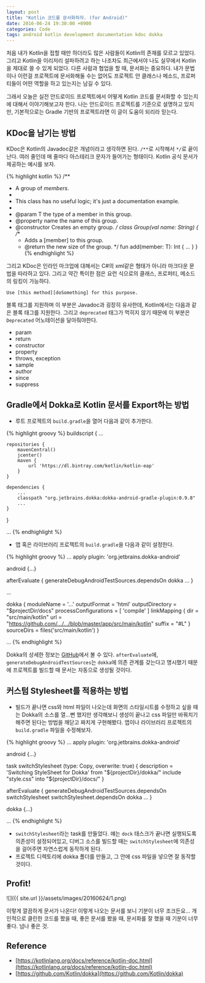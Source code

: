 ```yaml
---
layout: post
title: "Kotlin 코드를 문서화하자. (for Android)"
date: 2016-06-24 19:30:00 +0900
categories: Code
tags: android kotlin development documentation kdoc dokka
---
```


처음 내가 Kotlin을 접할 때만 하더라도 많은 사람들이 Kotlin의 존재를 모르고 있었다. 그리고 Kotlin을 이리저리 설파하려고 하는 나조차도 최근에서야 나도 실무에서 Kotlin을 제대로 쓸 수 있게 되었다. 다른 사람과 협업을 할 때, 문서화는 중요하다. 내가 문법이나 이런걸 프로젝트에 문서화해둘 수는 없어도 프로젝트 안 클래스나 메소드, 프로퍼티들이 어떤 역할을 하고 있는지는 남길 수 있다.
 
그래서 오늘은 실전 안드로이드 프로젝트에서 어떻게 Kotlin 코드를 문서화할 수 있는지에 대해서 이야기해보고자 한다. 나는 안드로이드 프로젝트를 기준으로 설명하고 있지만, 기본적으로는 Gradle 기반의 프로젝트라면 이 글이 도움이 되리라 믿는다.
 
## KDoc을 남기는 방법

KDoc은 Kotlin의 Javadoc같은 개념이라고 생각하면 된다. `/**`로 시작해서 `*/`로 끝이 난다. 여러 줄인데 매 줄마다 아스테리크 문자가 들어가는 형태이다. Kotlin 공식 문서가 제공하는 예시를 보자.

{% highlight kotlin %}
/**
 * A group of *members*.
 *
 * This class has no useful logic; it's just a documentation example.
 *
 * @param T the type of a member in this group.
 * @property name the name of this group.
 * @constructor Creates an empty group.
 */
class Group<T>(val name: String) {
    /**
     * Adds a [member] to this group.
     * @return the new size of the group.
     */
    fun add(member: T): Int { ... }
}
{% endhighlight %}

그리고 KDoc은 인라인 마크업에 대해서는 C#의 xml같은 형태가 아니라 마크다운 문법을 따라하고 있다. 그리고 약간 특이한 점은 요런 식으로의 클래스, 프로퍼티, 메소드의 링킹이 가능하다.

`Use [this method][doSomething] for this purpose.`

블록 태그를 지원하며 이 부분은 Javadoc과 굉장히 유사한데, Kotlin에서는 다음과 같은 블록 태그를 지원한다. 그리고 `deprecated` 태그가 먹히지 않기 때문에 이 부분은 `Deprecated` 어노테이션을 달아줘야한다.

 - param
 - return
 - constructor
 - property 
 - throws, exception 
 - sample
 - author
 - since
 - suppress

## Gradle에서 Dokka로 Kotlin 문서를 Export하는 방법

- 루트 프로젝트의 `build.gradle`을 열어 다음과 같이 추가한다.

{% highlight groovy %}
buildscript {
    ...
    
    repositories {
        mavenCentral()
        jcenter()
        maven {
            url 'https://dl.bintray.com/kotlin/kotlin-eap'
        }
    }

    dependencies {
	    ...
	    classpath "org.jetbrains.dokka:dokka-android-gradle-plugin:0.9.8"
	    ...
    }
}

...
{% endhighlight %}

 - 앱 혹은 라이브러리 프로젝트의 `build.gradle`을 다음과 같이 설정한다.

{% highlight groovy %}
...
apply plugin: 'org.jetbrains.dokka-android'

android {...}

afterEvaluate {
    generateDebugAndroidTestSources.dependsOn dokka
    ...
}

...

dokka {
    moduleName = '...'
    outputFormat = 'html'
    outputDirectory = "$projectDir/docs"
    processConfigurations = [ 'compile' ]
    linkMapping {
        dir = "src/main/kotlin"
        url = "https://github.com/.../.../blob/master/app/src/main/kotlin"
        suffix = "#L"
    }
    sourceDirs = files('src/main/kotlin')
}

...
{% endhighlight %}

Dokka의 상세한 정보는 [GitHub](https://github.com/Kotlin/dokka)에서 볼 수 있다. `afterEvaluate`에, `generateDebugAndroidTestSources`는 `dokka`에 의존 관계를 갖는다고 명시했기 때문에 프로젝트를 빌드할 때 문서는 자동으로 생성될 것이다.

## 커스텀 Stylesheet를 적용하는 방법

- 빌드가 끝나면 css와 html 파일이 나오는데 화면의 스타일시트를 수정하고 싶을 때는  Dokka의 소스를 열...뻔 했지만 생각해보니 생성이 끝나고 css 파일만 바꿔치기해주면 된다는 방법을 깨닫고 짜치게 구현해봤다. 앱이나 라이브러리 프로젝트의 `build.gradle` 파일을 수정해보자.

{% highlight groovy %}
...
apply plugin: 'org.jetbrains.dokka-android'

android {...}

task switchStylesheet (type: Copy, overwrite: true) {
    description = 'Switching StyleSheet for Dokka'
    from "${projectDir}/dokka/"
    include "style.css"
    into "${projectDir}/docs/"
}

afterEvaluate {
    generateDebugAndroidTestSources.dependsOn switchStylesheet
    switchStylesheet.dependsOn dokka
    ...
}

dokka {...}

...
{% endhighlight %}
 
- `switchStylesheet`라는 task를 만들었다. 얘는 `dock` 태스크가 끝나면 실행되도록 의존성이 설정되어있고, 디버그 소스를 빌드할 때는 `switchStylesheet`에 의존성을 걸어주면 자연스럽게 동작하게 된다.
- 프로젝트 디렉토리에 dokka 폴더를 만들고, 그 안에 css 파일을 넣으면 잘 동작할 것이다.

## Profit!

![]({{ site.url }}/assets/images/20160624/1.png)

이렇게 깔끔하게 문서가 나온다! 이렇게 나오는 문서를 보니 기분이 너무 조크든요... 개인적으로 클린한 코드를 짰을 때, 좋은 문서를 봤을 때, 문서화를 잘 했을 때 기분이 너무 좋다. 넘나 좋은 것.
 
## Reference

  - [https://kotlinlang.org/docs/reference/kotlin-doc.html](https://kotlinlang.org/docs/reference/kotlin-doc.html)
  - [https://github.com/Kotlin/dokka](https://github.com/Kotlin/dokka)
